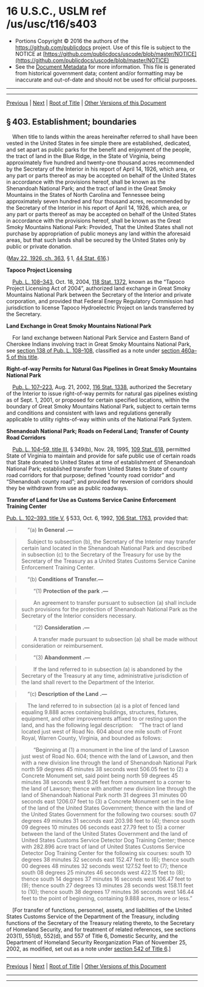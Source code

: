 ---
---

# 16 U.S.C., USLM ref /us/usc/t16/s403

* Portions Copyright © 2016 the authors of the https://github.com/publicdocs project.
  Use of this file is subject to the NOTICE at [https://github.com/publicdocs/uscode/blob/master/NOTICE](https://github.com/publicdocs/uscode/blob/master/NOTICE)
* See the [Document Metadata](././../../../../..//README.md) for more information.
  This file is generated from historical government data; content and/or formatting may be inaccurate and out-of-date and should not be used for official purposes.

----------
----------

[Previous](./../../../../..//us/usc/t16/ch1/schXLVI/m__us_usc_t16_ch1_schXLVI.md) | [Next](./../../../../..//us/usc/t16/ch1/schXLVI/m__us_usc_t16_s403–1.md) | [Root of Title](./../../../../../) | [Other Versions of this Document](https://publicdocs.github.io/go/links?ns=uslm&ref=%2Fus%2Fusc%2Ft16%2Fs403)

## § 403. Establishment; boundaries

    When title to lands within the areas hereinafter referred to shall have been vested in the United States in fee simple there are established, dedicated, and set apart as public parks for the benefit and enjoyment of the people, the tract of land in the Blue Ridge, in the State of Virginia, being approximately five hundred and twenty-one thousand acres recommended by the Secretary of the Interior in his report of April 14, 1926, which area, or any part or parts thereof as may be accepted on behalf of the United States in accordance with the provisions hereof, shall be known as the Shenandoah National Park; and the tract of land in the Great Smoky Mountains in the States of North Carolina and Tennessee being approximately seven hundred and four thousand acres, recommended by the Secretary of the Interior in his report of April 14, 1926, which area, or any part or parts thereof as may be accepted on behalf of the United States in accordance with the provisions hereof, shall be known as the Great Smoky Mountains National Park: Provided, That the United States shall not purchase by appropriation of public moneys any land within the aforesaid areas, but that such lands shall be secured by the United States only by public or private donation.

([May 22, 1926, ch. 363][/us/act/1926-05-22/ch363], § 1, [44 Stat. 616][/us/stat/44/616].)

 __Tapoco Project Licensing__ 

    [Pub. L. 108–343][/us/pl/108/343], Oct. 18, 2004, [118 Stat. 1372][/us/stat/118/1372], known as the “Tapoco Project Licensing Act of 2004”, authorized land exchange in Great Smoky Mountains National Park between the Secretary of the Interior and private corporation, and provided that Federal Energy Regulatory Commission had jurisdiction to license Tapoco Hydroelectric Project on lands transferred by the Secretary.

 __Land Exchange in Great Smoky Mountains National Park__ 

    For land exchange between National Park Service and Eastern Band of Cherokee Indians involving tract in Great Smoky Mountains National Park, see [section 138 of Pub. L. 108–108][/us/pl/108/108/s138], classified as a note under [section 460a–5 of this title][/us/usc/t16/s460a–5].

 __Right-of-way Permits for Natural Gas Pipelines in Great Smoky Mountains National Park__ 

    [Pub. L. 107–223][/us/pl/107/223], Aug. 21, 2002, [116 Stat. 1338][/us/stat/116/1338], authorized the Secretary of the Interior to issue right-of-way permits for natural gas pipelines existing as of Sept. 1, 2001, or proposed for certain specified locations, within the boundary of Great Smoky Mountains National Park, subject to certain terms and conditions and consistent with laws and regulations generally applicable to utility rights-of-way within units of the National Park System.

 __Shenandoah National Park; Roads on Federal Land; Transfer of County Road Corridors__ 

    [Pub. L. 104–59, title III][/us/pl/104/59/tIII], § 349(b), Nov. 28, 1995, [109 Stat. 618][/us/stat/109/618], permitted State of Virginia to maintain and provide for safe public use of certain roads that State donated to United States at time of establishment of Shenandoah National Park; established transfer from United States to State of county road corridors for that purpose; defined “county road corridor” and “Shenandoah county road”; and provided for reversion of corridors should they be withdrawn from use as public roadways.

 __Transfer of Land for Use as Customs Service Canine Enforcement Training Center__ 

[Pub. L. 102–393, title V][/us/pl/102/393/tV], § 533, Oct. 6, 1992, [106 Stat. 1763][/us/stat/106/1763], provided that:

>     “(a)  __In General__  __.—__ 

>     Subject to subsection (b), the Secretary of the Interior may transfer certain land located in the Shenandoah National Park and described in subsection (c) to the Secretary of the Treasury for use by the Secretary of the Treasury as a United States Customs Service Canine Enforcement Training Center.

>     “(b) __Conditions of Transfer.—__ 

>         “(1)  __Protection of the park__  __.—__ 

>         An agreement to transfer pursuant to subsection (a) shall include such provisions for the protection of Shenandoah National Park as the Secretary of the Interior considers necessary.

>         “(2)  __Consideration__  __.—__ 

>         A transfer made pursuant to subsection (a) shall be made without consideration or reimbursement.

>         “(3)  __Abandonment__  __.—__ 

>         If the land referred to in subsection (a) is abandoned by the Secretary of the Treasury at any time, administrative jurisdiction of the land shall revert to the Department of the Interior.

>     “(c)  __Description of the Land__  __.—__ 

>     The land referred to in subsection (a) is a plot of fenced land equaling 9.888 acres containing buildings, structures, fixtures, equipment, and other improvements affixed to or resting upon the land, and has the following legal description:    “The tract of land located just west of Road No. 604 about one mile south of Front Royal, Warren County, Virginia, and bounded as follows:

>         “Beginning at (1) a monument in the line of the land of Lawson just west of Road No. 604; thence with the land of Lawson, and then with a new division line through the land of Shenandoah National Park north 59 degrees 45 minutes 38 seconds west 506.05 feet to (2) a Concrete Monument set, said point being north 59 degrees 45 minutes 38 seconds west 9.26 feet from a monument to a corner to the land of Lawson; thence with another new division line through the land of Shenandoah National Park north 31 degrees 31 minutes 00 seconds east 1206.07 feet to (3) a Concrete Monument set in the line of the land of the United States Government; thence with the land of the United States Government for the following two courses: south 07 degrees 49 minutes 31 seconds east 203.98 feet to (4); thence south 09 degrees 10 minutes 06 seconds east 27.79 feet to (5) a corner between the land of the United States Government and the land of United States Customs Service Detector Dog Training Center; thence with 282.896 acre tract of land of United States Customs Service Detector Dog Training Center for the following six courses: south 10 degrees 38 minutes 32 seconds east 152.47 feet to (6); thence south 00 degrees 48 minutes 32 seconds west 127.52 feet to (7); thence south 08 degrees 25 minutes 46 seconds west 422.15 feet to (8); thence south 14 degrees 37 minutes 16 seconds west 106.47 feet to (9); thence south 27 degrees 13 minutes 28 seconds west 158.11 feet to (10); thence south 38 degrees 17 minutes 36 seconds west 146.44 feet to the point of beginning, containing 9.888 acres, more or less.”

    \[For transfer of functions, personnel, assets, and liabilities of the United States Customs Service of the Department of the Treasury, including functions of the Secretary of the Treasury relating thereto, to the Secretary of Homeland Security, and for treatment of related references, see sections 203(1), 551(d), 552(d), and 557 of Title 6, Domestic Security, and the Department of Homeland Security Reorganization Plan of November 25, 2002, as modified, set out as a note under [section 542 of Title 6][/us/usc/t6/s542].\]

----------

[Previous](./../../../../..//us/usc/t16/ch1/schXLVI/m__us_usc_t16_ch1_schXLVI.md) | [Next](./../../../../..//us/usc/t16/ch1/schXLVI/m__us_usc_t16_s403–1.md) | [Root of Title](./../../../../../) | [Other Versions of this Document](https://publicdocs.github.io/go/links?ns=uslm&ref=%2Fus%2Fusc%2Ft16%2Fs403)

----------
----------

[/us/act/1926-05-22/ch363]: https://publicdocs.github.io/go/links?ns=uslm&ref=%2Fus%2Fact%2F1926-05-22%2Fch363
[/us/stat/44/616]: https://publicdocs.github.io/go/links?ns=uslm&ref=%2Fus%2Fstat%2F44%2F616
[/us/pl/108/343]: https://publicdocs.github.io/go/links?ns=uslm&ref=%2Fus%2Fpl%2F108%2F343
[/us/stat/118/1372]: https://publicdocs.github.io/go/links?ns=uslm&ref=%2Fus%2Fstat%2F118%2F1372
[/us/pl/108/108/s138]: https://publicdocs.github.io/go/links?ns=uslm&ref=%2Fus%2Fpl%2F108%2F108%2Fs138
[/us/usc/t16/s460a–5]: https://publicdocs.github.io/go/links?ns=uslm&ref=%2Fus%2Fusc%2Ft16%2Fs460a%E2%80%935
[/us/pl/107/223]: https://publicdocs.github.io/go/links?ns=uslm&ref=%2Fus%2Fpl%2F107%2F223
[/us/stat/116/1338]: https://publicdocs.github.io/go/links?ns=uslm&ref=%2Fus%2Fstat%2F116%2F1338
[/us/pl/104/59/tIII]: https://publicdocs.github.io/go/links?ns=uslm&ref=%2Fus%2Fpl%2F104%2F59%2FtIII
[/us/stat/109/618]: https://publicdocs.github.io/go/links?ns=uslm&ref=%2Fus%2Fstat%2F109%2F618
[/us/pl/102/393/tV]: https://publicdocs.github.io/go/links?ns=uslm&ref=%2Fus%2Fpl%2F102%2F393%2FtV
[/us/stat/106/1763]: https://publicdocs.github.io/go/links?ns=uslm&ref=%2Fus%2Fstat%2F106%2F1763
[/us/usc/t6/s542]: https://publicdocs.github.io/go/links?ns=uslm&ref=%2Fus%2Fusc%2Ft6%2Fs542


